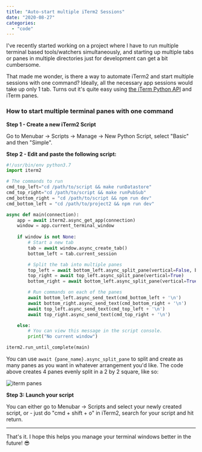 ```yaml
---
title: "Auto-start multiple iTerm2 Sessions"
date: "2020-08-27"
categories: 
  - "code"
---
```


I've recently started working on a project where I have to run multiple terminal based tools/watchers simultaneously, and starting up multiple tabs or panes in multiple directories just for development can get a bit cumbersome.

That made me wonder, is there a way to automate iTerm2 and start multiple sessions with one command? Ideally, all the necessary app sessions would take up only 1 tab. Turns out it's quite easy using [the iTerm Python API](https://www.iterm2.com/python-api/) and iTerm panes.

### How to start multiple terminal panes with one command

**Step 1 - Create a new iTerm2 Script**

Go to Menubar -> Scripts -> Manage -> New Python Script, select "Basic" and then "Simple".

**Step 2 - Edit and paste the following script:**

```python
#!/usr/bin/env python3.7
import iterm2

# The commands to run
cmd_top_left="cd /path/to/script && make runDatastore"
cmd_top_right="cd /path/to/script && make runPubSub"
cmd_bottom_right = "cd /path/to/script && npm run dev"
cmd_bottom_left = "cd /path/to/project2 && npm run dev"

async def main(connection):
    app = await iterm2.async_get_app(connection)
    window = app.current_terminal_window
    
    if window is not None:    
        # Start a new tab
        tab = await window.async_create_tab()
        bottom_left = tab.current_session

        # Split the tab into multiple panes
        top_left = await bottom_left.async_split_pane(vertical=False, before=True)
        top_right = await top_left.async_split_pane(vertical=True)
        bottom_right = await bottom_left.async_split_pane(vertical=True)

        # Run commands on each of the panes
        await bottom_left.async_send_text(cmd_bottom_left + '\n')
        await bottom_right.async_send_text(cmd_bottom_right + '\n')
        await top_left.async_send_text(cmd_top_left + '\n')
        await top_right.async_send_text(cmd_top_right + '\n')

    else:
        # You can view this message in the script console.
        print("No current window")

iterm2.run_until_complete(main)
```

You can use `await {pane_name}.async_split_pane` to split and create as many panes as you want in whatever arrangement you'd like. The code above creates 4 panes evenly split in a 2 by 2 square, like so:

![iterm panes](/images/archive/iterm-panes.jpg)

**Step 3: Launch your script**

You can either go to Menubar -> Scripts and select your newly created script, or - just do "cmd + shift + o" in iTerm2, search for your script and hit return.

* * *

That's it. I hope this helps you manage your terminal windows better in the future! 😎
